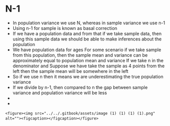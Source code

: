 # N-1

* In population variance we use N, whereas in sample variance we use n-1
* Using n-1 for sample is known as basal correction
* If we have a population data and from that if we take sample data, then using this sample data we should be able to make inferences about the population
* We have population data for ages For some scenario if we take sample from this population, then the sample mean and variance can be approximately equal to population mean and variance If we take n in the denominator and Suppose we have take the sample as 4 points from the left then the sample mean will be somewhere in the left
* So if we use n then it means we are underestimating the true population variance
* If we divide by n-1, then compared to n the gap between sample variance and population variance will be less
*
*

    <figure><img src="../../.gitbook/assets/image (1) (1) (1) (1).png" alt=""><figcaption></figcaption></figure>

